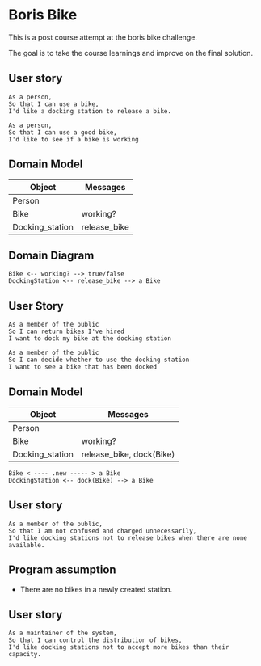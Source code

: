 # Boris Bike

This is a post course attempt at the boris bike challenge.

The goal is to take the course learnings and improve on the final solution.

## User story

```
As a person,
So that I can use a bike,
I'd like a docking station to release a bike.

As a person,
So that I can use a good bike,
I'd like to see if a bike is working
```

## Domain Model

| Object          | Messages     |
| --------------- | ------------ |
| Person          |
| Bike            | working?     |
| Docking_station | release_bike |

## Domain Diagram

```
Bike <-- working? --> true/false
DockingStation <-- release_bike --> a Bike
```

## User Story

```
As a member of the public
So I can return bikes I've hired
I want to dock my bike at the docking station

As a member of the public
So I can decide whether to use the docking station
I want to see a bike that has been docked
```

## Domain Model

| Object          | Messages                 |
| --------------- | ------------------------ |
| Person          |                          |
| Bike            | working?                 |
| Docking_station | release_bike, dock(Bike) |

```
Bike < ---- .new ----- > a Bike
DockingStation <-- dock(Bike) --> a Bike
```

## User story

```
As a member of the public,
So that I am not confused and charged unnecessarily,
I'd like docking stations not to release bikes when there are none available.
```

## Program assumption

- There are no bikes in a newly created station.

## User story

```
As a maintainer of the system,
So that I can control the distribution of bikes,
I'd like docking stations not to accept more bikes than their capacity.
```
